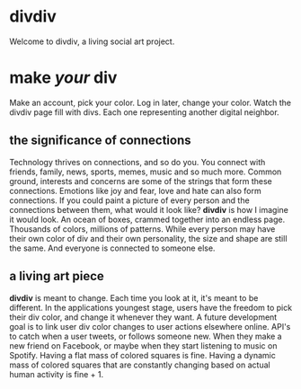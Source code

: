 # divdiv

Welcome to divdiv, a living social art project.


# make *your* div

Make an account, pick your color. Log in later, change your color. Watch the divdiv page fill with divs. Each one representing another digital neighbor.

## the significance of connections
Technology thrives on connections, and so do you. You connect with friends, family, news, sports, memes, music and so much more. Common ground, interests and concerns are some of the strings that form these connections. Emotions like joy and fear, love and hate can also form connections. If you could paint a picture of every person and the connections between them, what would it look like? **divdiv** is how I imagine it would look. An ocean of boxes, crammed together into an endless page. Thousands of colors, millions of patterns. While every person may have their own color of div and their own personality, the size and shape are still the same. And everyone is connected to someone else.

## a living art piece
**divdiv** is meant to change. Each time you look at it, it's meant to be different. In the applications youngest stage, users have the freedom to pick their div color, and change it whenever they want. A future development goal is to link user div color changes to user actions elsewhere online. API's to catch when a user tweets, or follows someone new. When they make a new friend on Facebook, or maybe when they start listening to music on Spotify. Having a flat mass of colored squares is fine. Having a dynamic mass of colored squares that are constantly changing based on actual human activity is fine + 1.

